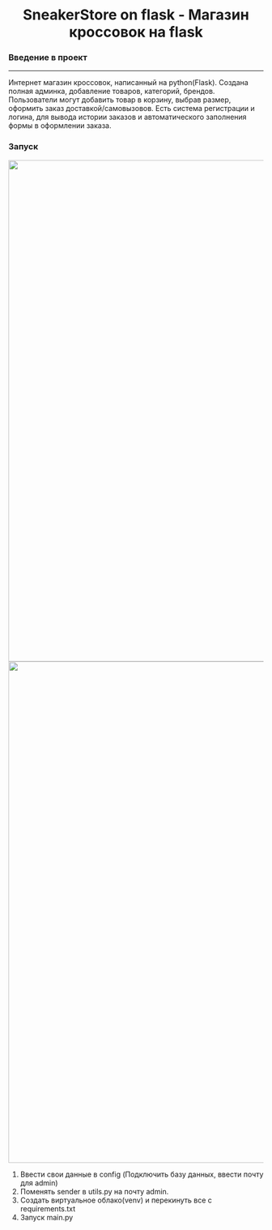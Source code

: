 <h1 align="center">SneakerStore on flask - Магазин кроссовок на flask</h1>
<h3>Введение в проект</h3>
<hr>
<p>Интернет магазин кроссовок, написанный на python(Flask). Создана полная админка, добавление товаров, категорий, брендов. Пользователи могут добавить товар в корзину, выбрав размер, оформить заказ доставкой/самовызовов. Есть система регистрации и логина, для вывода истории заказов и автоматического заполнения формы в оформлении заказа.</p>

<h3>Запуск</h3>
<div display=flex>
<img src="https://user-images.githubusercontent.com/107222527/188508055-e23cc954-ce81-4f80-9ba2-590aea319878.png" width='990'>
<img src="https://user-images.githubusercontent.com/107222527/188508055-e23cc954-ce81-4f80-9ba2-590aea319878.png" width='990'>
</div>


1. Ввести свои данные в config (Подключить базу данных, ввести почту для admin)
2. Поменять sender в utils.py на почту admin.
3. Создать виртуальное облако(venv) и перекинуть все с requirements.txt 
4. Запуск main.py
